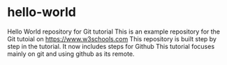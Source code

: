 # hello-world
Hello World repository for Git tutorial
This is an example repository for the Git tutoial on
https://www.w3schools.com
This repository is built step by step in the tutorial.
It now includes steps for Github
This tutorial focuses mainly on git and using github as its remote.
